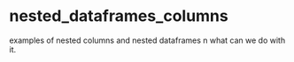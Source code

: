 # nested_dataframes_columns
examples of nested columns and nested dataframes n what can we do with it. 
